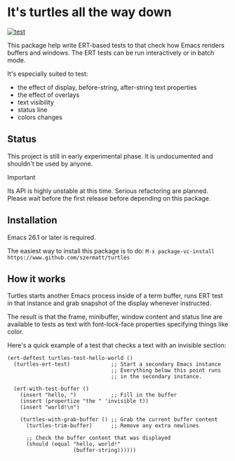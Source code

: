 # It's turtles all the way down

[![test](https://github.com/szermatt/turtles/workflows/test/badge.svg)](https://github.com/szermatt/turtles/actions)

This package help write ERT-based tests to that check how Emacs
renders buffers and windows. The ERT tests can be run interactively or
in batch mode.

It's especially suited to test:

- the effect of display, before-string, after-string text properties
- the effect of overlays
- text visibility
- status line
- colors changes

## Status

This project is still in early experimental phase. It is undocumented
and shouldn't be used by anyone.

> [!IMPORTANT]
> Its API is highly unstable at this time. Serious refactoring are
> planned. Please wait before the first release before depending on
> this package.

## Installation

Emacs 26.1 or later is required.

The easiest way to install this package is to do: `M-x
package-vc-install https://www.github.com/szermatt/turtles`

## How it works

Turtles starts another Emacs process inside of a term buffer, runs ERT
test in that instance and grab snapshot of the display whenever
instructed.

The result is that the frame, minibuffer, window content and status
line are available to tests as text with font-lock-face properties
specifying things like color.

Here's a quick example of a test that checks a text with an invisible
section:

```elisp
(ert-deftest turtles-test-hello-world ()
  (turtles-ert-test)             ;; Start a secondary Emacs instance
                                 ;; Everything below this point runs
                                 ;; in the secondary instance.

  (ert-with-test-buffer ()
    (insert "hello, ")           ;; Fill in the buffer
    (insert (propertize "the " 'invisible t))
    (insert "world!\n")

    (turtles-with-grab-buffer () ;; Grab the current buffer content
      (turtles-trim-buffer)      ;; Remove any extra newlines

      ;; Check the buffer content that was displayed
      (should (equal "hello, world!"
                     (buffer-string))))))
```
